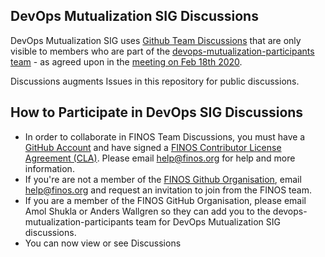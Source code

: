 ## DevOps Mutualization SIG Discussions

DevOps Mutualization SIG uses [Github Team Discussions](https://odp.finos.org/docs/project-collaboration#github-team-discussions) 
that are only visible to members who are part of the [devops-mutualization-participants team](https://github.com/orgs/finos/teams/devops-mutualization-participants/) -
as agreed upon in the [meeting on Feb 18th 2020](https://github.com/finos/devops-mutualization/issues/18).

Discussions augments  Issues in this repository for public discussions. 

## How to Participate in DevOps SIG Discussions
- In order to collaborate in FINOS Team Discussions, you must have a [GitHub Account](https://github.com/) and have signed a [FINOS Contributor License Agreement (CLA)](https://finosfoundation.atlassian.net/wiki/spaces/FINOS/pages/75530375/Contribution+Compliance+Requirements#ContributionComplianceRequirements-ContributorLicenseAgreement). Please email help@finos.org for help and more information.
- If you're are not a member of the [FINOS Github Organisation](https://github.com/orgs/finos/people), email help@finos.org and request an invitation to join from the FINOS team.
- If you are a member of the FINOS GitHub Organisation, please email Amol Shukla or Anders Wallgren so they can add you to the devops-mutualization-participants team for DevOps Mutualization SIG discussions.
- You can now view or see Discussions



